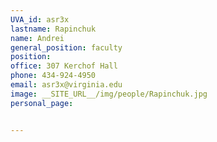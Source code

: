 ```yaml
---
UVA_id: asr3x
lastname: Rapinchuk
name: Andrei
general_position: faculty
position:
office: 307 Kerchof Hall
phone: 434-924-4950
email: asr3x@virginia.edu
image: __SITE_URL__/img/people/Rapinchuk.jpg
personal_page:


---
```

